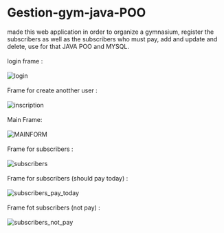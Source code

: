 # Gestion-gym-java-POO
made this web application in order to organize a gymnasium, register the subscribers as well as the subscribers who must pay, add and update and delete, use for that JAVA POO and MYSQL.<br/><br/>
login frame : <br/><br/>
![login](https://user-images.githubusercontent.com/37757213/107691118-566b1d80-6cab-11eb-9d12-4a411f501fcd.PNG) <br/><br/>
Frame for create anotther user :<br/><br/>
![inscription](https://user-images.githubusercontent.com/37757213/107973352-6d648500-6fb5-11eb-8a9b-033040f8712b.PNG)<br/><br/>
Main Frame: <br/><br/>
![MAINFORM](https://user-images.githubusercontent.com/37757213/107692765-93381400-6cad-11eb-9961-7e2f3adf1ad3.PNG) <br/><br/>
Frame for subscribers : <br/><br/>
![subscribers](https://user-images.githubusercontent.com/37757213/107693418-66d0c780-6cae-11eb-9e99-1b81ff2afb85.PNG) <br/><br/>
Frame for subscribers (should pay  today) :<br/><br/>
![subscribers_pay_today](https://user-images.githubusercontent.com/37757213/107694078-389fb780-6caf-11eb-9161-01bff68bcc5a.PNG) <br/><br/>
Frame fot subscribers (not pay) : <br/><br/>
![subscribers_not_pay](https://user-images.githubusercontent.com/37757213/107694430-a9df6a80-6caf-11eb-8004-f9ae650b574b.PNG)


